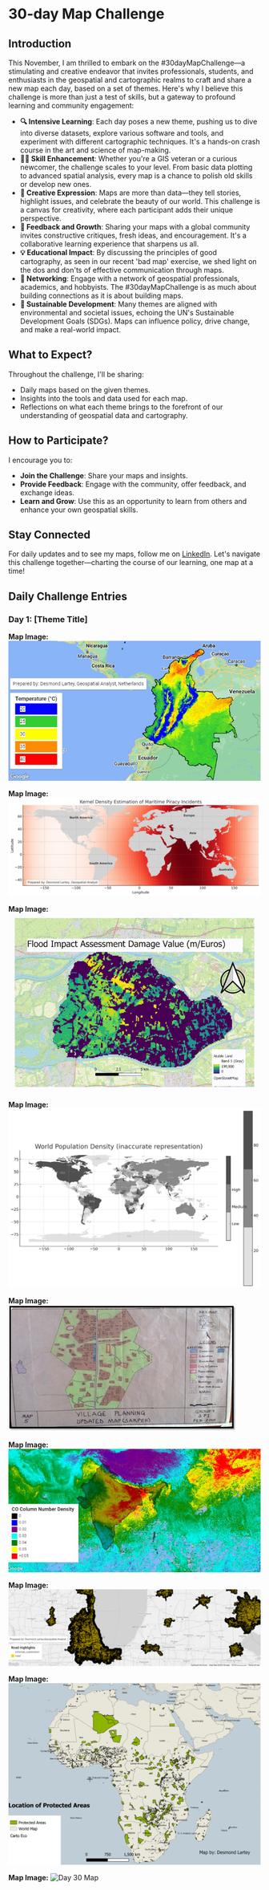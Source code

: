 # 30-day Map Challenge

## Introduction
This November, I am thrilled to embark on the #30dayMapChallenge—a stimulating and creative endeavor that invites professionals, students, and enthusiasts in the geospatial and cartographic realms to craft and share a new map each day, based on a set of themes. Here's why I believe this challenge is more than just a test of skills, but a gateway to profound learning and community engagement:

- **🔍 Intensive Learning**: Each day poses a new theme, pushing us to dive into diverse datasets, explore various software and tools, and experiment with different cartographic techniques. It's a hands-on crash course in the art and science of map-making.
- **👩‍💻 Skill Enhancement**: Whether you're a GIS veteran or a curious newcomer, the challenge scales to your level. From basic data plotting to advanced spatial analysis, every map is a chance to polish old skills or develop new ones.
- **🌟 Creative Expression**: Maps are more than data—they tell stories, highlight issues, and celebrate the beauty of our world. This challenge is a canvas for creativity, where each participant adds their unique perspective.
- **🔄 Feedback and Growth**: Sharing your maps with a global community invites constructive critiques, fresh ideas, and encouragement. It's a collaborative learning experience that sharpens us all.
- **💡 Educational Impact**: By discussing the principles of good cartography, as seen in our recent 'bad map' exercise, we shed light on the dos and don'ts of effective communication through maps.
- **🔗 Networking**: Engage with a network of geospatial professionals, academics, and hobbyists. The #30dayMapChallenge is as much about building connections as it is about building maps.
- **🌱 Sustainable Development**: Many themes are aligned with environmental and societal issues, echoing the UN's Sustainable Development Goals (SDGs). Maps can influence policy, drive change, and make a real-world impact.

## What to Expect?
Throughout the challenge, I'll be sharing:
- Daily maps based on the given themes.
- Insights into the tools and data used for each map.
- Reflections on what each theme brings to the forefront of our understanding of geospatial data and cartography.

## How to Participate?
I encourage you to:
- **Join the Challenge**: Share your maps and insights.
- **Provide Feedback**: Engage with the community, offer feedback, and exchange ideas.
- **Learn and Grow**: Use this as an opportunity to learn from others and enhance your own geospatial skills.

## Stay Connected
For daily updates and to see my maps, follow me on [LinkedIn](https://www.linkedin.com/in/desmond-lartey/). Let's navigate this challenge together—charting the course of our learning, one map at a time!

## Daily Challenge Entries

### Day 1: [Theme Title]
<!--**Theme Description:**-->


**Map Image:**
![Day 1 Map](data/Day1.JPG)

<!--**Reflections:**-->

**Map Image:**
![Day 2 Map](data/Day2.png)

**Map Image:**
![Day 3 Map](data/Day3.gif)

**Map Image:**
![Day 4 Map](data/Day4.png)

**Map Image:**
![Day 5 Map](data/Day5.jpg)

**Map Image:**
![Day 6 Map](data/Day6.jpg)

**Map Image:**
![Day 7 Map](data/Day7.PNG)

**Map Image:**
![Day 8 Map](data/Day8.png)

<!--**Reflections:**-->


<!--[...repeat sections for Day 2 through Day 30...]-->

<!--### Day 30: [Theme Title]-->
<!--**Theme Description:**-->


**Map Image:**
![Day 30 Map](data/day30_map.png)

<!--**Reflections:**-->
<!--- Add your reflections or any other information here.-->
